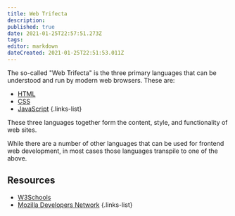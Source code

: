 ```yaml
---
title: Web Trifecta
description: 
published: true
date: 2021-01-25T22:57:51.273Z
tags: 
editor: markdown
dateCreated: 2021-01-25T22:51:53.011Z
---
```


The so-called "Web Trifecta" is the three primary languages that can be understood and run by modern web browsers. These are:

- [HTML](/languages/html)
- [CSS](/languages/css)
- [JavaScript](/languages/javascript)
{.links-list}

These three languages together form the content, style, and functionality of web sites.

While there are a number of other languages that can be used for frontend web development, in most cases those languages transpile to one of the above.

## Resources

- [W3Schools](https://www.w3schools.com/)
- [Mozilla Developers Network](https://developer.mozilla.org/)
{.links-list}

